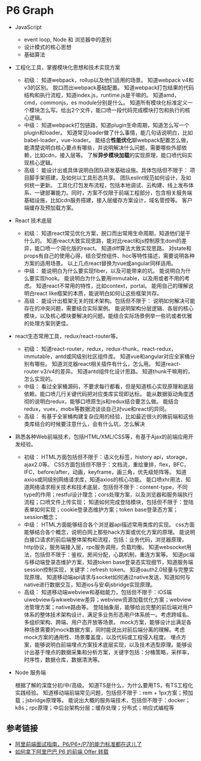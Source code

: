 # P6 Graph

- JavaScript
  - event loop, Node 和 浏览器中的差别
  - 设计模式的核心思想
  - 基础算法

- 工程化工具，掌握模块化思想和技术实现方案
  - 初级：
    知道webpack，rollup以及他们适用的场景。
    知道webpack v4和v3的区别。
    脱口而出webpack基础配置。
    知道webpack打包结果的代码结构和执行流程，知道index.js，runtime.js是干嘛的。
    知道amd，cmd，commonjs，es module分别是什么。
    知道所有模块化标准定义一个模块怎么写。给出2个文件，能口喷一段代码完成模块打包和执行的核心逻辑。
  - 中级：
    知道webpack打包链路，知道plugin生命周期，知道怎么写一个plugin和loader。
    知道常见loader做了什么事情，能几句话说明白，比如babel-loader，vue-loader。
    能结合**性能优化**聊webpack配置怎么做，能清楚说明白核心要点有哪些，并说明解决什么问题，需要哪些外部依赖，比如cdn，接入层等。
    了解**异步模块加载**的实现原理，能口喷代码实现核心逻辑。
  - 高级：
    能设计出或具体说明白团队研发基础设施。具体包括但不限于：
    项目脚手架搭建，及如何以工具形态共享。
    团队eslint规范如何设计，及如何统一更新。
    工具化打包发布流程，包括本地调试、云构建、线上发布体系、一键部署能力。同时，方案不仅限于前端工程部分，包含相关服务端基础设施，比如cdn服务搭建，接入层缓存方案设计，域名管控等。
    客户端缓存及预加载方案。

- React 技术底层
  - 初级：
    知道react常见优化方案，脱口而出常用生命周期，知道他们是干什么的。
    知道react大致实现思路，能对比react和js控制原生dom的差异，能口喷一个简化版的react。
    知道diff算法大致实现思路。
    对state和props有自己的使用心得，结合受控组件、hoc等特性描述，需要说明各种方案的适用场景。
    以上几点react替换为vue或angular同样适用。
  - 中级：
    能说明白为什么要实现fiber，以及可能带来的坑。
    能说明白为什么要实现hook。
    能说明白为什么要用immutable，以及用或者不用的考虑。
    知道react不常用的特性，比如context，portal。
    能用自己的理解说明白react like框架的本质，能说明白如何让这些框架共存。
  - 高级：
    能设计出框架无关的技术架构。包括但不限于：
    说明如何解决可能存在的冲突问题，需要结合实际案例。
    能说明架构分层逻辑、各层的核心模块，以及核心模块要解决的问题。能结合实际场景例举一些坑或者优雅的处理方案则更佳。

- react生态常用工具，redux/react-router等。
    - 初级：
    知道react-router，redux，redux-thunk，react-redux，immutable，antd或同级别社区组件库。
    知道vue和angular对应全家桶分别有哪些。
    知道浏览器react相关插件有什么，怎么用。
    知道react-router v3/v4的差异。
    知道antd组件化设计思路。
    知道thunk干嘛用的，怎么实现的。
    - 中级：
    看过全家桶源码，不要求每行都看，但是知道核心实现原理和底层依赖。能口喷几行关键代码把对应类库实现即达标。
    能从数据驱动角度透彻的说明白redux，能够口喷原生js和redux结合要怎么做。
    能结合redux，vuex，mobx等数据流谈谈自己对vue和react的异同。
    - 高级：
    有基于全家桶构建复杂应用的经验，比如最近很火的微前端和这些类库结合的时候要注意什么，会有什么坑，怎么解决

- 熟悉各种Web前端技术，包括HTML/XML/CSS等，有基于Ajax的前端应用开发经验。
  - 初级：
      HTML方面包括但不限于：语义化标签，history api，storage，ajax2.0等。
      CSS方面包括但不限于：文档流，重绘重排，flex，BFC，IFC，before/after，动画，keyframe，画三角，优先级矩阵等。
      知道axios或同级别网络请求库，知道axios的核心功能。
      能口喷xhr用法，知道网络请求相关技术和技术底层，包括但不限于：content-type，不同type的作用；restful设计理念；cors处理方案，以及浏览器和服务端执行流程；口喷文件上传实现；
      知道如何完成登陆模块，包括但不限于：登陆表单如何实现；cookie登录态维护方案；token base登录态方案；session概念；
  - 中级：
      HTML方面能够结合各个浏览器api描述常用类库的实现。
      css方面能够结合各个概念，说明白网上那些hack方案或优化方案的原理。
      能说明白接口请求的前后端整体架构和流程，包括：业务代码，浏览器原理，http协议，服务端接入层，rpc服务调用，负载均衡。
      知道websocket用法，包括但不限于：鉴权，房间分配，心跳机制，重连方案等。
      知道pc端与移动端登录态维护方案，知道token base登录态实现细节，知道服务端session控制实现，关键字：refresh token。
      知道oauth2.0轻量与完整实现原理。
      知道移动端api请求与socket如何通过native发送，知道如何与native进行数据交互，知道ios与安卓jsbridge实现原理。
  - 高级：
      知道移动端webview和基础能力，包括但不限于：iOS端uiwebview与wkwebview差异；webview资源加载优化方案；webview池管理方案；native路由等。
      登陆抽象层，能够给出完整的前后端对用户体系的整体技术架构设计，满足多业务形态用户体系统一。考虑跨域名、多组织架构、跨端、用户态开放等场景。
      mock方案，能够设计出满足各种场景需要的mock数据方案，同时能说出对前后端分离的理解。考虑mock方案的通用性、场景覆盖度，以及代码或工程侵入程度。
      埋点方案，能够说明白前端埋点方案技术底层实现，以及技术选型原理。能够设计出基于埋点的数据采集和分析方案，关键字包括：分桶策略，采样率，时序性，数据仓库，数据清洗等。

- Node 服务端

    根据了解的深度分初/中/高级。
    知道TS是什么，为什么要用TS，有TS工程化实践经验。
    知道移动端前端常见问题，包括但不限于：rem + 1px方案；预加载；jsbridge原理等。
    能说出大概的服务端技术，包括但不限于：docker；k8s；rpc原理；中后台架构分层；缓存处理；分布式；响应式编程等

## 参考链接

- [阿里前端面试指南，P6/P6+/P7的能力标准都在这儿了](https://zhuanlan.zhihu.com/p/143611353)
- [如何拿下阿里巴巴 P6 的前端 Offer 转载](https://blog.51cto.com/u_15490526/5513563)